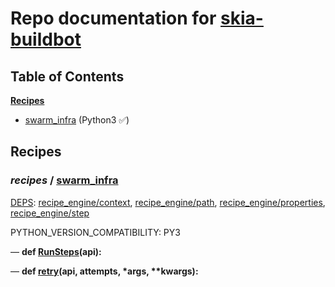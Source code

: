<!--- AUTOGENERATED BY `./recipes.py test train` -->
# Repo documentation for [skia-buildbot]()
## Table of Contents

**[Recipes](#Recipes)**
  * [swarm_infra](#recipes-swarm_infra) (Python3 ✅)
## Recipes

### *recipes* / [swarm\_infra](/infra/bots/recipes/swarm_infra.py)

[DEPS](/infra/bots/recipes/swarm_infra.py#16): [recipe\_engine/context][recipe_engine/recipe_modules/context], [recipe\_engine/path][recipe_engine/recipe_modules/path], [recipe\_engine/properties][recipe_engine/recipe_modules/properties], [recipe\_engine/step][recipe_engine/recipe_modules/step]

PYTHON_VERSION_COMPATIBILITY: PY3

&mdash; **def [RunSteps](/infra/bots/recipes/swarm_infra.py#39)(api):**

&mdash; **def [retry](/infra/bots/recipes/swarm_infra.py#27)(api, attempts, \*args, \*\*kwargs):**

[recipe_engine/recipe_modules/context]: https://chromium.googlesource.com/infra/luci/recipes-py.git/+/8c186df1f7def47dc5e9931a8248d46ed000cd18/README.recipes.md#recipe_modules-context
[recipe_engine/recipe_modules/path]: https://chromium.googlesource.com/infra/luci/recipes-py.git/+/8c186df1f7def47dc5e9931a8248d46ed000cd18/README.recipes.md#recipe_modules-path
[recipe_engine/recipe_modules/properties]: https://chromium.googlesource.com/infra/luci/recipes-py.git/+/8c186df1f7def47dc5e9931a8248d46ed000cd18/README.recipes.md#recipe_modules-properties
[recipe_engine/recipe_modules/step]: https://chromium.googlesource.com/infra/luci/recipes-py.git/+/8c186df1f7def47dc5e9931a8248d46ed000cd18/README.recipes.md#recipe_modules-step
